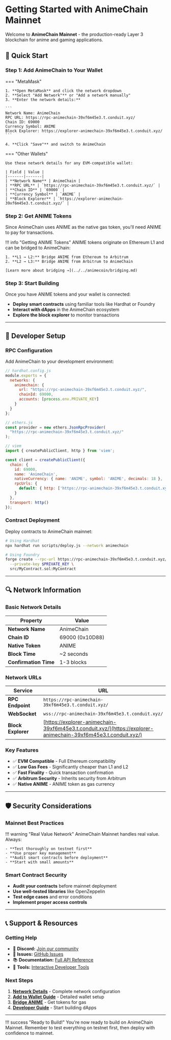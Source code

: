 # Getting Started with AnimeChain Mainnet

Welcome to **AnimeChain Mainnet** - the production-ready Layer 3 blockchain for anime and gaming applications.

## 🚀 Quick Start

### Step 1: Add AnimeChain to Your Wallet

=== "MetaMask"

    1. **Open MetaMask** and click the network dropdown
    2. **Select "Add Network"** or "Add a network manually"
    3. **Enter the network details:**
    
    ```
    Network Name: AnimeChain
    RPC URL: https://rpc-animechain-39xf6m45e3.t.conduit.xyz/
    Chain ID: 69000
    Currency Symbol: ANIME
    Block Explorer: https://explorer-animechain-39xf6m45e3.t.conduit.xyz/
    ```
    
    4. **Click "Save"** and switch to AnimeChain

=== "Other Wallets"

    Use these network details for any EVM-compatible wallet:
    
    | Field | Value |
    |-------|-------|
    | **Network Name** | AnimeChain |
    | **RPC URL** | `https://rpc-animechain-39xf6m45e3.t.conduit.xyz/` |
    | **Chain ID** | `69000` |
    | **Currency Symbol** | `ANIME` |
    | **Block Explorer** | `https://explorer-animechain-39xf6m45e3.t.conduit.xyz/` |

### Step 2: Get ANIME Tokens

Since AnimeChain uses ANIME as the native gas token, you'll need ANIME to pay for transactions.

!!! info "Getting ANIME Tokens"
    ANIME tokens originate on Ethereum L1 and can be bridged to AnimeChain:
    
    1. **L1 → L2:** Bridge ANIME from Ethereum to Arbitrum
    2. **L2 → L3:** Bridge ANIME from Arbitrum to AnimeChain
    
    [Learn more about bridging →](../../animecoin/bridging.md)

### Step 3: Start Building

Once you have ANIME tokens and your wallet is connected:

- **Deploy smart contracts** using familiar tools like Hardhat or Foundry
- **Interact with dApps** in the AnimeChain ecosystem
- **Explore the block explorer** to monitor transactions

---

## 🔧 Developer Setup

### RPC Configuration

Add AnimeChain to your development environment:

```javascript
// hardhat.config.js
module.exports = {
  networks: {
    animechain: {
      url: "https://rpc-animechain-39xf6m45e3.t.conduit.xyz/",
      chainId: 69000,
      accounts: [process.env.PRIVATE_KEY]
    }
  }
};
```

```javascript
// ethers.js
const provider = new ethers.JsonRpcProvider(
  "https://rpc-animechain-39xf6m45e3.t.conduit.xyz/"
);
```

```javascript
// viem
import { createPublicClient, http } from 'viem';

const client = createPublicClient({
  chain: {
    id: 69000,
    name: 'AnimeChain',
    nativeCurrency: { name: 'ANIME', symbol: 'ANIME', decimals: 18 },
    rpcUrls: {
      default: { http: ['https://rpc-animechain-39xf6m45e3.t.conduit.xyz/'] }
    }
  },
  transport: http()
});
```

### Contract Deployment

Deploy contracts to AnimeChain mainnet:

```bash
# Using Hardhat
npx hardhat run scripts/deploy.js --network animechain

# Using Foundry
forge create --rpc-url https://rpc-animechain-39xf6m45e3.t.conduit.xyz/ \
  --private-key $PRIVATE_KEY \
  src/MyContract.sol:MyContract
```

---

## 🔍 Network Information

### Basic Network Details

| Property | Value |
|----------|--------|
| **Network Name** | AnimeChain |
| **Chain ID** | 69000 (0x10D88) |
| **Native Token** | ANIME |
| **Block Time** | ~2 seconds |
| **Confirmation Time** | 1-3 blocks |

### Network URLs

| Service | URL |
|---------|-----|
| **RPC Endpoint** | `https://rpc-animechain-39xf6m45e3.t.conduit.xyz/` |
| **WebSocket** | `wss://rpc-animechain-39xf6m45e3.t.conduit.xyz/` |
| **Block Explorer** | [https://explorer-animechain-39xf6m45e3.t.conduit.xyz/](https://explorer-animechain-39xf6m45e3.t.conduit.xyz/) |

### Key Features

- ✅ **EVM Compatible** - Full Ethereum compatibility
- ✅ **Low Gas Fees** - Significantly cheaper than L1 and L2
- ✅ **Fast Finality** - Quick transaction confirmation
- ✅ **Arbitrum Security** - Inherits security from Arbitrum
- ✅ **Native ANIME** - ANIME token as gas currency

---

## 🛡️ Security Considerations

### Mainnet Best Practices

!!! warning "Real Value Network"
    AnimeChain Mainnet handles real value. Always:
    
    - **Test thoroughly on testnet first**
    - **Use proper key management**
    - **Audit smart contracts before deployment**
    - **Start with small amounts**

### Smart Contract Security

- **Audit your contracts** before mainnet deployment
- **Use well-tested libraries** like OpenZeppelin
- **Test edge cases** and error conditions
- **Implement proper access controls**

---

## 📞 Support & Resources

### Getting Help

- 💬 **Discord:** [Join our community](https://discord.gg/animechain)
- 🐛 **Issues:** [GitHub Issues](https://github.com/AnimeChain/AnimeChainDev/issues)
- 📚 **Documentation:** [Full API Reference](../../developers/rpc-api.md)
- 🔧 **Tools:** [Interactive Developer Tools](../../app/index.html)

### Next Steps

1. **[Network Details](network-details.md)** - Complete network configuration
2. **[Add to Wallet Guide](add-to-wallet.md)** - Detailed wallet setup
3. **[Bridge ANIME](../../animecoin/bridging.md)** - Get tokens for gas
4. **[Developer Guide](../../developers/index.md)** - Start building dApps

---

!!! success "Ready to Build!"
    You're now ready to build on AnimeChain Mainnet. Remember to test everything on testnet first, then deploy with confidence to mainnet. 